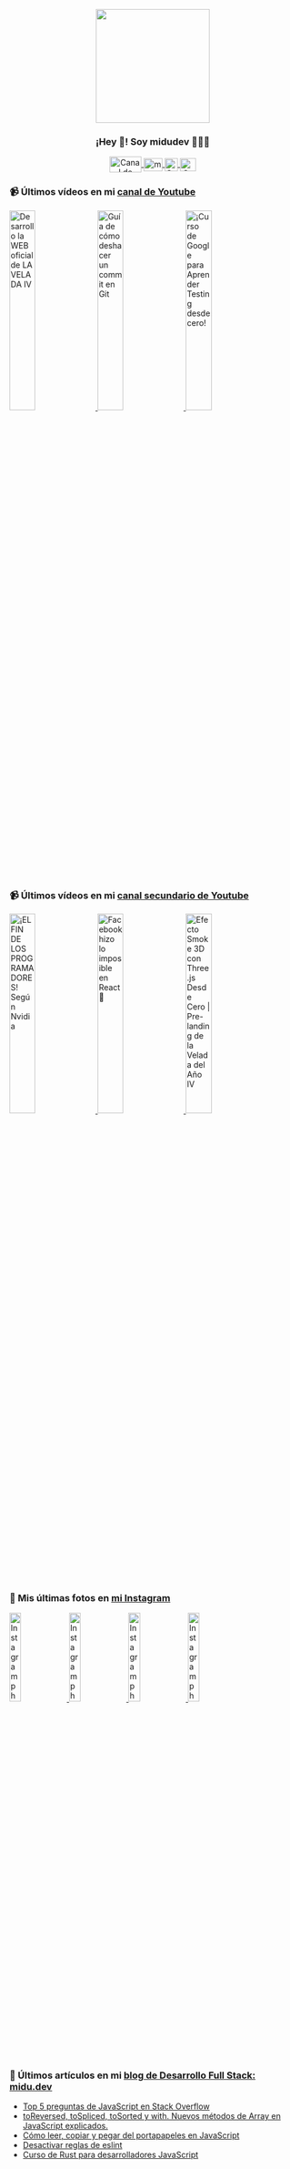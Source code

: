 <p align="center" width="300">
   <img align="center" width="200" src="https://user-images.githubusercontent.com/1561955/106762302-fda9de00-6635-11eb-99be-3ef744e60c0e.png" />
   <h3 align="center">¡Hey 👋! Soy midudev 👨🏻‍💻</h3>
</p>

<p align="center">
   <a href="https://twitch.tv/midudev" target="blank">
    <img align="center" src="https://upload.wikimedia.org/wikipedia/commons/c/ce/Twitch_logo_2019.svg" alt="Canal de Twitch de midudev" height="28px" width="56px" />
  </a>
  <span style="width: 8px;"> </span>
   <a href="https://youtube.com/midudev" target="blank">
    <img align="center" src="https://upload.wikimedia.org/wikipedia/commons/0/09/YouTube_full-color_icon_%282017%29.svg" alt="midudev" height="23px" width="33px" />
  </a>
  <span style="width: 8px;"> </span>
  <a href="https://instagram.com/midu.dev" target="blank">
    <img align="center" src="https://upload.wikimedia.org/wikipedia/commons/e/e7/Instagram_logo_2016.svg" alt="Canal de Instagram de midu.dev" height="23px" width="23px" />
  </a>
  <span style="width: 8px;"> </span>
  <a href="https://twitter.com/midudev" target="blank">
    <img align="center" src="https://upload.wikimedia.org/wikipedia/commons/thumb/6/6f/Logo_of_Twitter.svg/2491px-Logo_of_Twitter.svg.png" alt="Canal de Twitter de midudev" height="23px" width="28px" />
  </a>
</p>

### 📹 Últimos vídeos en mi [canal de Youtube](https://youtube.com/midudev?sub_confirmation=1)

<a href='https://youtu.be/MY6A_w_FECw' target='_blank'>
  <img width='30%' src='https://img.youtube.com/vi/MY6A_w_FECw/mqdefault.jpg' alt='Desarrollo la WEB oficial de LA VELADA IV' />
</a>
<a href='https://youtu.be/Ocz-_cvKijk' target='_blank'>
  <img width='30%' src='https://img.youtube.com/vi/Ocz-_cvKijk/mqdefault.jpg' alt='Guía de cómo deshacer un commit en Git' />
</a>
<a href='https://youtu.be/tmRJ9GZhxqM' target='_blank'>
  <img width='30%' src='https://img.youtube.com/vi/tmRJ9GZhxqM/mqdefault.jpg' alt='¡Curso de Google para Aprender Testing desde cero!' />
</a>

### 📹 Últimos vídeos en mi [canal secundario de Youtube](https://youtube.com/midulive?sub_confirmation=1)

<a href='https://youtu.be/Tupb-v9F5ZA' target='_blank'>
  <img width='30%' src='https://img.youtube.com/vi/Tupb-v9F5ZA/mqdefault.jpg' alt='¡EL FIN DE LOS PROGRAMADORES! Según Nvidia' />
</a>
<a href='https://youtu.be/bvbZJUIo6MU' target='_blank'>
  <img width='30%' src='https://img.youtube.com/vi/bvbZJUIo6MU/mqdefault.jpg' alt='Facebook hizo lo imposible en React 🤯' />
</a>
<a href='https://youtu.be/n0C-9jMnuwA' target='_blank'>
  <img width='30%' src='https://img.youtube.com/vi/n0C-9jMnuwA/mqdefault.jpg' alt='Efecto Smoke 3D con Three.js Desde Cero | Pre-landing de la Velada del Año IV' />
</a>

### 📸 Mis últimas fotos en [mi Instagram](https://instagram.com/midu.dev)

<a href='https://instagram.com/p/C0CN7G_tqtL' target='_blank'>
  <img width='20%' src='https://scontent-ams2-1.cdninstagram.com/v/t51.2885-15/404570989_310584011839619_4181433579164759611_n.jpg?stp=dst-jpg_e15_fr_p1080x1080&_nc_ht=scontent-ams2-1.cdninstagram.com&_nc_cat=111&_nc_ohc=aRN4bGi1hoIAX8B3tG7&edm=APU89FABAAAA&ccb=7-5&oh=00_AfB2zaPk4-LXdx47-xFonSxaQrckyVre_-G_E5LE0D5EYA&oe=65E29C5B&_nc_sid=bc0c2c' alt='Instagram photo' />
</a>
<a href='https://instagram.com/p/C377QDatib-' target='_blank'>
  <img width='20%' src='https://scontent-ams2-1.cdninstagram.com/v/t51.2885-15/430177803_2230934520592235_3594328857586472792_n.jpg?stp=dst-jpg_e15&_nc_ht=scontent-ams2-1.cdninstagram.com&_nc_cat=111&_nc_ohc=yGc-x33YQc0AX-FERF8&edm=APU89FABAAAA&ccb=7-5&oh=00_AfDDuA2N9-2k9_g2KJ6-iVDsKBk-7gbDWmbQEIzaii0fzQ&oe=65E25B23&_nc_sid=bc0c2c' alt='Instagram photo' />
</a>
<a href='https://instagram.com/p/C35wdeZNk50' target='_blank'>
  <img width='20%' src='https://scontent-ams2-1.cdninstagram.com/v/t51.2885-15/430393407_259966983820208_2468999681266387943_n.jpg?stp=dst-jpg_e15_fr_p1080x1080&_nc_ht=scontent-ams2-1.cdninstagram.com&_nc_cat=108&_nc_ohc=llBZexQMYMMAX_4dkvj&edm=APU89FABAAAA&ccb=7-5&oh=00_AfAmes570Nq2pPJo-DRFvcd1LQ-UBLr3Vodzr8JG3ZWtgg&oe=65E2CA2E&_nc_sid=bc0c2c' alt='Instagram photo' />
</a>
<a href='https://instagram.com/p/C32uErpNt8-' target='_blank'>
  <img width='20%' src='https://scontent-ams4-1.cdninstagram.com/v/t51.2885-15/429582352_322383363639938_8110356178890047983_n.jpg?stp=dst-jpg_e15&_nc_ht=scontent-ams4-1.cdninstagram.com&_nc_cat=102&_nc_ohc=4HO4JGFzbDEAX_hWeUY&edm=APU89FABAAAA&ccb=7-5&oh=00_AfAaZxKRhFJMKmEzGMqKdkPynBeb4rB3_sMEgYXPpqzWJA&oe=65E2C530&_nc_sid=bc0c2c' alt='Instagram photo' />
</a>

### 📝 Últimos artículos en mi [blog de Desarrollo Full Stack: midu.dev](https://midu.dev)
- [Top 5 preguntas de JavaScript en Stack Overflow](https://midu.dev/top-5-preguntas-javascript-stack-overflow/)
- [toReversed, toSpliced, toSorted y with. Nuevos métodos de Array en JavaScript explicados.](https://midu.dev/to-reversed-to-spliced-to-sorted-with/)
- [Cómo leer, copiar y pegar del portapapeles en JavaScript](https://midu.dev/leer-copiar-pegar-portapapeles-javascript/)
- [Desactivar reglas de eslint](https://midu.dev/desactivar-reglas-eslint/)
- [Curso de Rust para desarrolladores JavaScript](https://midu.dev/rust-para-desarrolladores-javascript/)